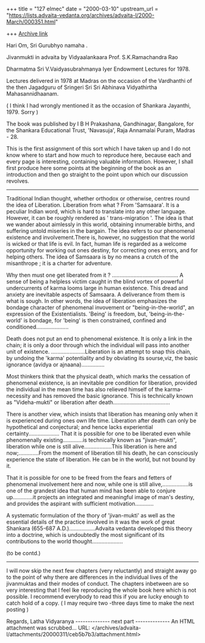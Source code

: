 +++
title = "127 elmec"
date = "2000-03-10"
upstream_url = "https://lists.advaita-vedanta.org/archives/advaita-l/2000-March/000351.html"

+++
[Archive link](https://lists.advaita-vedanta.org/archives/advaita-l/2000-March/000351.html)

Hari Om,
Sri Gurubhyo namaha .

Jivanmukti in advaita by Vidyaalankaara Prof. S.K.Ramachandra Rao

Dharmatma Sri V.Vaidyasubrahmanya Iyer  Endowment Lectures  for  1978.

Lectures delivered in 1978 at Madras on the occasion of the Vardhanthi
of the then Jagadguru of Sringeri Sri Sri Abhinava Vidyathirtha
Mahasannidhaanam.

( I think I had wrongly mentioned it as the occasion of Shankara
Jayanthi, 1979. Sorry )

The book was published by  I B H  Prakashana, Gandhinagar, Bangalore,
for the Shankara Educational Trust, 'Navasuja', Raja Annamalai Puram,
Madras - 28.

This is the first assignment of this sort which I have taken up and I do
not know where to start and how much to reproduce here, because each and
every page is interesting, containing valuable information. However, I
shall first produce here some points at the beginning of the book as an
introduction and then go straight to the point upon which our discussion
revolves.

********************************************************

Traditional Indian thought, whether orthodox or otherwise, centres round
the idea of Liberation. Liberation from what ?  From 'Samsaara'. It is a
peculiar Indian word, which is hard to translate into any other
language. However, it can be roughly rendered as ' trans-migration '.
The idea is that we wander about aimlessly in this world, obtaining
innumerable births, and suffering untold miseries in the bargain. The
idea refers to our phenomenal existence and involvement.There is,
however, no suggestion that the world is wicked or that life is evil. In
fact, human life is regarded as a welcome opportunity for working out
ones destiny, for correcting ones errors, and for helping others. The
idea of Samsaara is by no means a crutch of the misanthrope ; it is a
charter for adventure.

Why then must one get liberated from it ?
...........................................
A sense of being a helpless victim caught in the blind vortex of
powerful undercurrents of karma looms large in human existence. This
dread and anxiety are inevitable aspects of Samsaara. A deliverance from
them is what is sough. In other words, the idea of liberation emphasizes
the bondage character of phenomenal invovement or "being-in-the-world",
an expression of the Existentialists. 'Being' is freedom, but,
'being-in-the-world' is bondage, for 'being' is then constrained,
confined and conditioned.....................

Death does not put an end to phenomenal existence. It is only a link in
the chain; it is only a door through which the individual will pass into
another unit of existence. ......................Liberation is an
attempt to snap this chain, by undoing the 'karma' potentiality and by
obviating its sourse,viz, the basic ignorance (avidya or
ajnaana)...............

Most thinkers think that the physical death, which marks the cessation
of phenomenal existence, is an inevitable pre condition for liberation,
provided the individual in the mean time has also relieved himself of
the karma-necessity and has removed the basic ignorance. This is
technically known as "Videha-mukti" or liberation after
death.....................................

There is another view, which insists that liberation has meaning only
when it is experienced during ones own life time. Liberation after death
can only be hypothetical and conjectural; and hence lacks experiential
certainty....................
That it is possible for one to be liberated even while phenomenally
existing.............is technically known as "jivan-mukti", liberation
while one is still alive..................This liberation is here and
now;.............From the moment of liberation till his death, he can
consciously experience the state of liberation. He can be in the world,
but not bound by it.

That it is possible for one to be freed from the fears and fetters of
phenomenal involvement here and now, while one is still
alive,.................is one of the grandest idea that human mind has
been able to conjure up.............it projects an integrated and
meaningful image of man's destiny, and provides the aspirant with
sufficient motivation............

A systematic formulation of the thory of 'jivan-mukti' as well as the
essential details of the practice involved in it was the work of great
Shankara (655-687 A.D.).................Advaita vedanta developed this
theory into a doctrine, which is undoubtedly the most significant of its
contributions to the world thought....................

(to be contd.)

********************************************************************

 I will now skip the next few chapters (very reluctantly) and straight
away go to the point of why there are differences in the individual
lives of the jivanmuktas and their modes of conduct. The chapters
inbetween are so very interesting that I feel lke reproducing the whole
book here which is not possible. I recommend everybody to read this if
you are lucky enough to catch hold of a copy. ( I may require two -three
days time to make the next posting )

Regards,
Latha Vidyaranya
-------------- next part --------------
An HTML attachment was scrubbed...
URL: </archives/advaita-l/attachments/20000311/ceb5b7b3/attachment.html>
